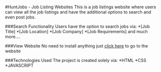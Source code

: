 #HuntJobs - Job Listing Websites
This is a job listings website where users can view all the job listings and have the additional options to search and even post jobs.

###Search Functionality
Users have the option to search jobs via:
*[Job Title]
*[Job Location]
*[Job Company]
*[Job Requirements]
and much more....

###View Website
No need to install anything just [click here](https://huntjobs.vercel.app/#) to go to the website

###Technologies Used
The project is created solely via:
*HTML
*CSS
*JAVASCRIPT
